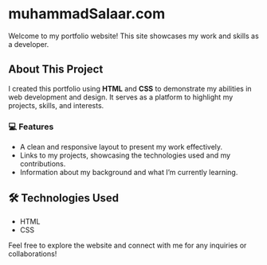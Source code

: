 # muhammadSalaar.com
Welcome to my portfolio website! This site showcases my work and skills as a developer. 

## About This Project
I created this portfolio using **HTML** and **CSS** to demonstrate my abilities in web development and design. It serves as a platform to highlight my projects, skills, and interests.

### 💻 Features
- A clean and responsive layout to present my work effectively.
- Links to my projects, showcasing the technologies used and my contributions.
- Information about my background and what I’m currently learning.

## 🛠️ Technologies Used
- HTML
- CSS

Feel free to explore the website and connect with me for any inquiries or collaborations!

